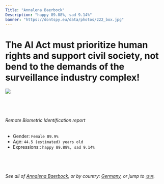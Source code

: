 ```yaml
---
Title: "Annalena Baerbock"
Description: "happy 89.88%, sad 9.14%"
banner: "https://dontspy.eu/data/photos/222_box.jpg"
---
```


# The AI Act must prioritize human rights and support civil society, not bend to the demands of the surveillance industry complex!

<link rel="stylesheet" type="text/css" href="/css/blog.css" />

<div class="is-fake" hidden>

_This image is **clearly fake**_, yet we [continue to collect them because the AI Act negotiations](/blog/why-deepfake/) are heading in a direction that will only make people's lives more complicated. For a more in-depth explanation, read: [Double threat: why losing the battle against Face Biometrics would fuel the proliferation of deepfakes](/blog/the-dual-threat-how-losing-the-biometric-battle-fuels-deepfake-proliferation/).


</div>

<!-- <img src="https://dontspy.eu/data/photos/54_box.jpg" /> -->
<img src="https://dontspy.eu/data/photos/222_box.jpg" />

## <br>

###### Remote Biometric Identification report

* <span class="label">Gender:</span> `Female 89.9%`
* <span class="label">Age:</span> `44.5 (estimated) years old`
* <span class="label">Expressions::</span> `happy 89.88%, sad 9.14%`

## <br>

###### See all of [Annalena Baerbock](/policymaker#Annalena%20Baerbock), or by country: [Germany](/country#Germany), or jump to [🇬🇷](/x/182).

## <br>
